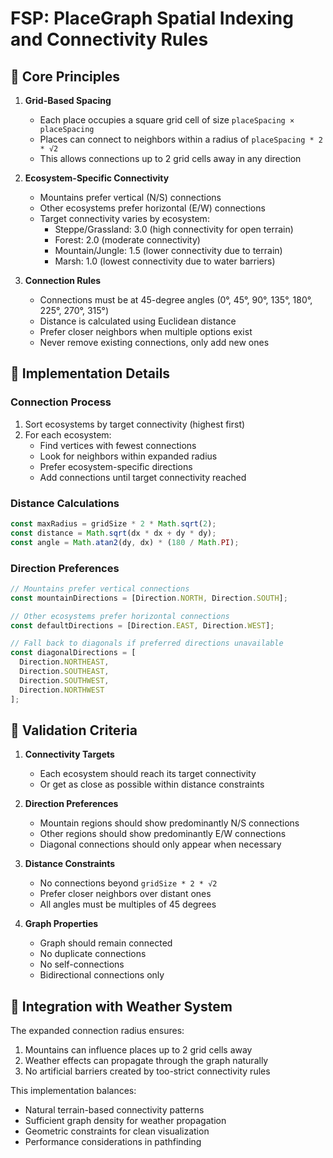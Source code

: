 # FSP: PlaceGraph Spatial Indexing and Connectivity Rules

## 🎯 **Core Principles**

1. **Grid-Based Spacing**
   - Each place occupies a square grid cell of size `placeSpacing × placeSpacing`
   - Places can connect to neighbors within a radius of `placeSpacing * 2 * √2`
   - This allows connections up to 2 grid cells away in any direction

2. **Ecosystem-Specific Connectivity**
   - Mountains prefer vertical (N/S) connections
   - Other ecosystems prefer horizontal (E/W) connections
   - Target connectivity varies by ecosystem:
     - Steppe/Grassland: 3.0 (high connectivity for open terrain)
     - Forest: 2.0 (moderate connectivity)
     - Mountain/Jungle: 1.5 (lower connectivity due to terrain)
     - Marsh: 1.0 (lowest connectivity due to water barriers)

3. **Connection Rules**
   - Connections must be at 45-degree angles (0°, 45°, 90°, 135°, 180°, 225°, 270°, 315°)
   - Distance is calculated using Euclidean distance
   - Prefer closer neighbors when multiple options exist
   - Never remove existing connections, only add new ones

## 🔬 **Implementation Details**

### Connection Process
1. Sort ecosystems by target connectivity (highest first)
2. For each ecosystem:
   - Find vertices with fewest connections
   - Look for neighbors within expanded radius
   - Prefer ecosystem-specific directions
   - Add connections until target connectivity reached

### Distance Calculations
```typescript
const maxRadius = gridSize * 2 * Math.sqrt(2);
const distance = Math.sqrt(dx * dx + dy * dy);
const angle = Math.atan2(dy, dx) * (180 / Math.PI);
```

### Direction Preferences
```typescript
// Mountains prefer vertical connections
const mountainDirections = [Direction.NORTH, Direction.SOUTH];

// Other ecosystems prefer horizontal connections
const defaultDirections = [Direction.EAST, Direction.WEST];

// Fall back to diagonals if preferred directions unavailable
const diagonalDirections = [
  Direction.NORTHEAST,
  Direction.SOUTHEAST,
  Direction.SOUTHWEST,
  Direction.NORTHWEST
];
```

## 🎯 **Validation Criteria**

1. **Connectivity Targets**
   - Each ecosystem should reach its target connectivity
   - Or get as close as possible within distance constraints

2. **Direction Preferences**
   - Mountain regions should show predominantly N/S connections
   - Other regions should show predominantly E/W connections
   - Diagonal connections should only appear when necessary

3. **Distance Constraints**
   - No connections beyond `gridSize * 2 * √2`
   - Prefer closer neighbors over distant ones
   - All angles must be multiples of 45 degrees

4. **Graph Properties**
   - Graph should remain connected
   - No duplicate connections
   - No self-connections
   - Bidirectional connections only

## 🔄 **Integration with Weather System**

The expanded connection radius ensures:
1. Mountains can influence places up to 2 grid cells away
2. Weather effects can propagate through the graph naturally
3. No artificial barriers created by too-strict connectivity rules

This implementation balances:
- Natural terrain-based connectivity patterns
- Sufficient graph density for weather propagation
- Geometric constraints for clean visualization
- Performance considerations in pathfinding
